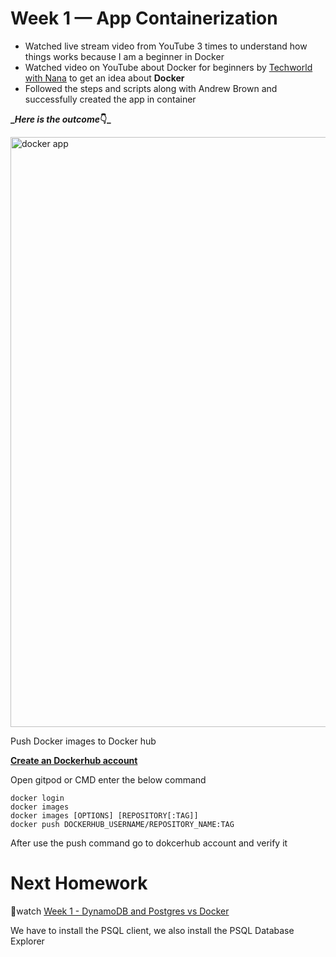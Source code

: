 # Week 1 — App Containerization

- Watched live stream video from YouTube 3 times to understand how things works because  I am a beginner in Docker
- Watched video on YouTube about Docker for beginners by [Techworld with Nana](https://youtu.be/pg19Z8LL06w) to get an idea about **Docker**
- Followed the steps and scripts along with Andrew Brown and successfully created the app in container

**__Here is the outcome_👇_**

<img width="944" alt="docker app" src="https://user-images.githubusercontent.com/111639918/220321453-6bc92fcf-f5b8-463a-bc58-b8e63d7d9d0e.png">

Push Docker images to Docker hub

[**Create an Dockerhub account**](https://hub.docker.com/)

Open gitpod or CMD enter the below command
```
docker login
docker images
docker images [OPTIONS] [REPOSITORY[:TAG]]
docker push DOCKERHUB_USERNAME/REPOSITORY_NAME:TAG
```
After use the push command go to dokcerhub account and verify it



# Next Homework

👀watch [Week 1 - DynamoDB and Postgres vs Docker](https://youtu.be/CbQNMaa6zTg)

We have to install the PSQL client, we also install the PSQL Database Explorer
